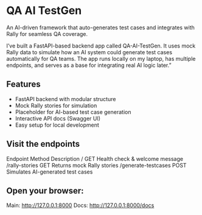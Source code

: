 # QA AI TestGen 
An AI-driven framework that auto-generates test cases and integrates with Rally for seamless QA coverage.

I’ve built a FastAPI-based backend app called QA-AI-TestGen.
It uses mock Rally data to simulate how an AI system could generate test cases automatically for QA teams.
The app runs locally on my laptop, has multiple endpoints, and serves as a base for integrating real AI logic later.”



## Features

- FastAPI backend with modular structure
- Mock Rally stories for simulation
- Placeholder for AI-based test case generation
- Interactive API docs (Swagger UI)
- Easy setup for local development

## Visit the endpoints
Endpoint	            Method	                Description
    /	                GET	                    Health check & welcome message
    /rally-stories	    GET	                    Returns mock Rally stories
    /generate-testcases	POST	                Simulates AI-generated test cases

## Open your browser:

Main: http://127.0.0.1:8000
Docs: http://127.0.0.1:8000/docs